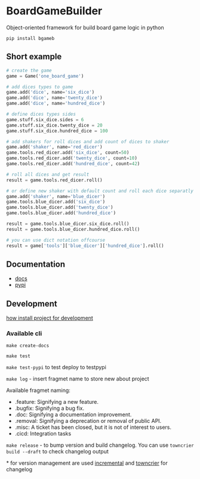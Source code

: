 # BoardGameBuilder

Object-oriented framework for build board game logic in python

`pip install bgameb`

## Short example

```python
# create the game
game = Game('one_board_game')

# add dices types to game
game.add('dice', name='six_dice')
game.add('dice', name='twenty_dice')
game.add('dice', name='hundred_dice')

# define dices types sides
game.stuff.six_dice.sides = 6
game.stuff.six_dice.twenty_dice = 20
game.stuff.six_dice.hundred_dice = 100

# add shakers for roll dices and add count of dices to shaker
game.add('shaker', name='red_dicer')
game.tools.red_dicer.add('six_dice', count=50)
game.tools.red_dicer.add('twenty_dice', count=10)
game.tools.red_dicer.add('hundred_dice', count=42)

# roll all dices and get result
result = game.tools.red_dicer.roll()

# or define new shaker with default count and roll each dice separatly
game.add('shaker', name='blue_dicer')
game.tools.blue_dicer.add('six_dice')
game.tools.blue_dicer.add('twenty_dice')
game.tools.blue_dicer.add('hundred_dice')

result = game.tools.blue_dicer.six_dice.roll()
result = game.tools.blue_dicer.hundred_dice.roll()

# you can use dict notation offcourse
result = game['tools']['blue_dicer']['hundred_dice'].roll()
```

## Documentation

- [docs](https://konstantinklepikov.github.io/BoardGameBuilder/)
- [pypi](https://pypi.org/project/bgameb/)

## Development

[how install project for development](https://konstantinklepikov.github.io/BoardGameBuilder/usage.html)

### Available cli

`make create-docs`

`make test`

`make test-pypi` to test deploy to testpypi

`make log` - insert fragmet name to store new about project

Available fragmet naming:

- .feature: Signifying a new feature.
- .bugfix: Signifying a bug fix.
- .doc: Signifying a documentation improvement.
- .removal: Signifying a deprecation or removal of public API.
- .misc: A ticket has been closed, but it is not of interest to users.
- .cicd: Integration tasks

`make release` - to bump version and build changelog. You can use `towncrier build --draft` to check changelog output

\* for version management are used [incremental](https://github.com/twisted/incremental) and [towncrier](https://pypi.org/project/towncrier/) for changelog
